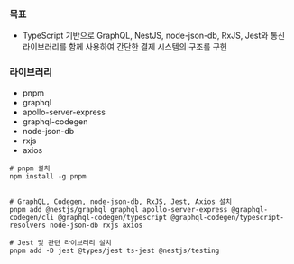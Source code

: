 ### 목표

- TypeScript 기반으로 GraphQL, NestJS, node-json-db, RxJS, Jest와 통신 라이브러리를 함께 사용하여 간단한 결제 시스템의 구조를 구현

### 라이브러리

- pnpm
- graphql
- apollo-server-express
- graphql-codegen
- node-json-db
- rxjs
- axios

```
# pnpm 설치
npm install -g pnpm


# GraphQL, Codegen, node-json-db, RxJS, Jest, Axios 설치
pnpm add @nestjs/graphql graphql apollo-server-express @graphql-codegen/cli @graphql-codegen/typescript @graphql-codegen/typescript-resolvers node-json-db rxjs axios

# Jest 및 관련 라이브러리 설치
pnpm add -D jest @types/jest ts-jest @nestjs/testing

```
